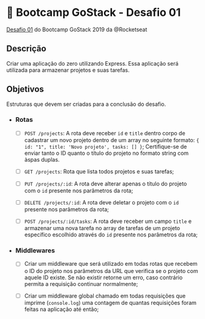 #  🚀 Bootcamp GoStack - Desafio 01
[Desafio 01](https://github.com/Rocketseat/bootcamp-gostack-desafio-01/blob/master/README.md#desafio-01-conceitos-do-nodejs) do Bootcamp GoStack 2019 da @Rocketseat

## Descrição
Criar uma aplicação do zero utilizando Express.
Essa aplicação será utilizada para armazenar projetos e suas tarefas.

## Objetivos
Estruturas que devem ser criadas para a conclusão do desafio.
- ### Rotas
  - [ ] `POST /projects`: A rota deve receber `id` e `title` dentro corpo de cadastrar um novo projeto dentro de um array no seguinte formato: `{ id: "1", title: 'Novo projeto', tasks: [] }`; Certifique-se de enviar tanto o ID quanto o título do projeto no formato string com àspas duplas.

  - [ ] `GET /projects`: Rota que lista todos projetos e suas tarefas;

  - [ ] `PUT /projects/:id`: A rota deve alterar apenas o título do projeto com o `id` presente nos parâmetros da rota;

  - [ ] `DELETE /projects/:id`: A rota deve deletar o projeto com o `id` presente nos parâmetros da rota;

  - [ ] `POST /projects/:id/tasks`: A rota deve receber um campo `title` e armazenar uma nova tarefa no array de tarefas de um projeto específico escolhido através do `id` presente nos parâmetros da rota;

- ### Middlewares
  - [ ] Criar um middleware que será utilizado em todas rotas que recebem o ID do projeto nos parâmetros da URL que verifica se o projeto com aquele ID existe. Se não existir retorne um erro, caso contrário permita a requisição continuar normalmente;

  - [ ] Criar um middleware global chamado em todas requisições que imprime (`console.log`) uma contagem de quantas requisições foram feitas na aplicação até então;
